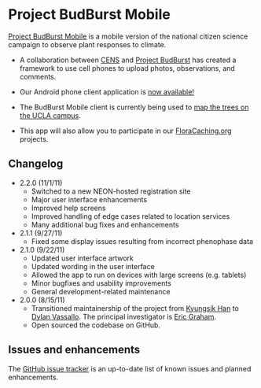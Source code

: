 # Project BudBurst Mobile

[Project BudBurst Mobile](http://networkednaturalist.org/budburstmobile) is a mobile version of the national citizen science campaign to observe plant responses to climate.

* A collaboration between [CENS](http://cens.ucla.edu) and [Project BudBurst](http://budburst.org) has created a framework to use cell phones to upload photos, observations, and comments.

* Our Android phone client application is [now available!](https://market.android.com/details?id=edu.ucla.cens.budburstmobile)

* The BudBurst Mobile client is currently being used to [map the trees on the UCLA campus](http://networkednaturalist.org/uclatreemap/).

* This app will also allow you to participate in our [FloraCaching.org](http://networkednaturalist.org/floracaching/) projects.

## Changelog

* 2.2.0 (11/1/11)
  * Switched to a new NEON-hosted registration site
  * Major user interface enhancements
  * Improved help screens
  * Improved handling of edge cases related to location services
  * Many additional bug fixes and enhancements
* 2.1.1 (9/27/11)
  * Fixed some display issues resulting from incorrect phenophase data
* 2.1.0 (9/22/11)
  * Updated user interface artwork
  * Updated wording in the user interface
  * Allowed the app to run on devices with large screens (e.g. tablets)
  * Minor bugfixes and usability improvements
  * General development-related maintenance
* 2.0.0 (8/15/11)
  * Transitioned maintainership of the project from [Kyungsik Han](mailto:zenithhan@gmail.com) to [Dylan Vassallo](mailto:dylanvassallo@gmail.com). The principal investigator is [Eric Graham](mailto:egraham@cens.ucla.edu).
  * Open sourced the codebase on GitHub.

## Issues and enhancements

The [GitHub issue tracker](https://github.com/dylanvee/Project-BudBurst-Mobile/issues?sort=created&direction=desc&state=open) is an up-to-date list of known issues and planned enhancements.
